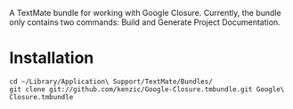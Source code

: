 A TextMate bundle for working with Google Closure. Currently, the bundle only contains two commands: Build and Generate Project Documentation.

Installation
============

    cd ~/Library/Application\ Support/TextMate/Bundles/
    git clone git://github.com/kenzic/Google-Closure.tmbundle.git Google\ Closure.tmbundle
